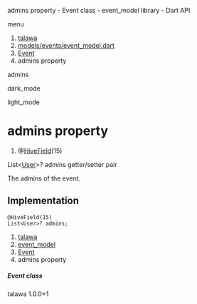




admins property - Event class - event\_model library - Dart API







menu

1. [talawa](../../index.html)
2. [models/events/event\_model.dart](../../models_events_event_model/models_events_event_model-library.html)
3. [Event](../../models_events_event_model/Event-class.html)
4. admins property

admins


dark\_mode

light\_mode




# admins property


1. @[HiveField](https://pub.dev/documentation/hive/2.2.3/hive/HiveField-class.html)(15)

List<[User](../../models_user_user_info/User-class.html)>?
admins
getter/setter pair

The admins of the event.


## Implementation

```
@HiveField(15)
List<User>? admins;
```

 


1. [talawa](../../index.html)
2. [event\_model](../../models_events_event_model/models_events_event_model-library.html)
3. [Event](../../models_events_event_model/Event-class.html)
4. admins property

##### Event class





talawa
1.0.0+1






